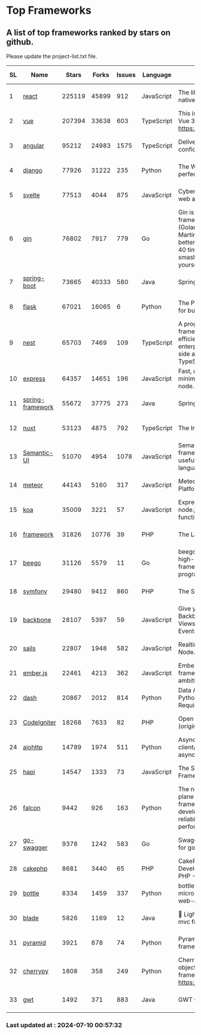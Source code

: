 # Top Frameworks
## A list of top frameworks ranked by stars on github.  
Please update the project-list.txt file.

| SL| Name  | Stars| Forks| Issues | Language | Description | Last Commit |
| --| ------| -----| ---- | ------ | -------- | ----------- | ----------- |
| 1 | [react](https://github.com/facebook/react) | 225119 | 45899 | 912 | JavaScript | The library for web and native user interfaces. | 2024-07-09 23:55:09 |
| 2 | [vue](https://github.com/vuejs/vue) | 207394 | 33638 | 603 | TypeScript | This is the repo for Vue 2. For Vue 3, go to https://github.com/vuejs/core | 2024-06-14 12:52:12 |
| 3 | [angular](https://github.com/angular/angular) | 95212 | 24983 | 1575 | TypeScript | Deliver web apps with confidence 🚀 | 2024-07-09 17:52:17 |
| 4 | [django](https://github.com/django/django) | 77926 | 31222 | 235 | Python | The Web framework for perfectionists with deadlines. | 2024-07-09 14:58:27 |
| 5 | [svelte](https://github.com/sveltejs/svelte) | 77513 | 4044 | 875 | JavaScript | Cybernetically enhanced web apps | 2024-07-09 23:30:36 |
| 6 | [gin](https://github.com/gin-gonic/gin) | 76802 | 7917 | 779 | Go | Gin is a HTTP web framework written in Go (Golang). It features a Martini-like API with much better performance -- up to 40 times faster. If you need smashing performance, get yourself some Gin. | 2024-06-22 14:19:04 |
| 7 | [spring-boot](https://github.com/spring-projects/spring-boot) | 73665 | 40333 | 580 | Java | Spring Boot | 2024-07-09 17:48:31 |
| 8 | [flask](https://github.com/pallets/flask) | 67021 | 16065 | 6 | Python | The Python micro framework for building web applications. | 2024-07-02 11:17:59 |
| 9 | [nest](https://github.com/nestjs/nest) | 65703 | 7469 | 109 | TypeScript | A progressive Node.js framework for building efficient, scalable, and enterprise-grade server-side applications with TypeScript/JavaScript 🚀 | 2024-07-09 11:57:21 |
| 10 | [express](https://github.com/expressjs/express) | 64357 | 14651 | 196 | JavaScript | Fast, unopinionated, minimalist web framework for node. | 2024-06-26 22:23:19 |
| 11 | [spring-framework](https://github.com/spring-projects/spring-framework) | 55672 | 37775 | 273 | Java | Spring Framework | 2024-07-09 14:10:53 |
| 12 | [nuxt](https://github.com/nuxt/nuxt) | 53123 | 4875 | 792 | TypeScript | The Intuitive Vue Framework. | 2024-07-09 08:14:20 |
| 13 | [Semantic-UI](https://github.com/Semantic-Org/Semantic-UI) | 51070 | 4954 | 1078 | JavaScript | Semantic is a UI component framework based around useful principles from natural language. | 2023-01-11 17:05:32 |
| 14 | [meteor](https://github.com/meteor/meteor) | 44143 | 5160 | 317 | JavaScript | Meteor, the JavaScript App Platform | 2024-07-04 15:34:11 |
| 15 | [koa](https://github.com/koajs/koa) | 35009 | 3221 | 57 | JavaScript | Expressive middleware for node.js using ES2017 async functions | 2024-06-28 15:26:17 |
| 16 | [framework](https://github.com/laravel/framework) | 31826 | 10776 | 39 | PHP | The Laravel Framework. | 2024-07-09 15:39:34 |
| 17 | [beego](https://github.com/beego/beego) | 31126 | 5579 | 11 | Go | beego is an open-source, high-performance web framework for the Go programming language. | 2024-07-06 08:56:52 |
| 18 | [symfony](https://github.com/symfony/symfony) | 29480 | 9412 | 860 | PHP | The Symfony PHP framework | 2024-07-09 20:36:12 |
| 19 | [backbone](https://github.com/jashkenas/backbone) | 28107 | 5397 | 59 | JavaScript | Give your JS App some Backbone with Models, Views, Collections, and Events | 2024-03-06 23:22:47 |
| 20 | [sails](https://github.com/balderdashy/sails) | 22807 | 1948 | 582 | JavaScript | Realtime MVC Framework for Node.js | 2024-05-17 22:00:56 |
| 21 | [ember.js](https://github.com/emberjs/ember.js) | 22461 | 4213 | 362 | JavaScript | Ember.js - A JavaScript framework for creating ambitious web applications | 2024-07-08 15:37:44 |
| 22 | [dash](https://github.com/plotly/dash) | 20867 | 2012 | 814 | Python | Data Apps & Dashboards for Python. No JavaScript Required. | 2024-07-04 14:15:44 |
| 23 | [CodeIgniter](https://github.com/bcit-ci/CodeIgniter) | 18268 | 7633 | 82 | PHP | Open Source PHP Framework (originally from EllisLab) | 2024-03-20 03:51:42 |
| 24 | [aiohttp](https://github.com/aio-libs/aiohttp) | 14789 | 1974 | 511 | Python | Asynchronous HTTP client/server framework for asyncio and Python | 2024-07-08 13:41:09 |
| 25 | [hapi](https://github.com/hapijs/hapi) | 14547 | 1333 | 73 | JavaScript | The Simple, Secure Framework Developers Trust | 2024-07-04 00:48:01 |
| 26 | [falcon](https://github.com/falconry/falcon) | 9442 | 926 | 163 | Python | The no-magic web data plane API and microservices framework for Python developers, with a focus on reliability, correctness, and performance at scale. | 2024-06-30 12:58:23 |
| 27 | [go-swagger](https://github.com/go-swagger/go-swagger) | 9378 | 1242 | 583 | Go | Swagger 2.0 implementation for go | 2024-05-13 17:21:38 |
| 28 | [cakephp](https://github.com/cakephp/cakephp) | 8681 | 3440 | 65 | PHP | CakePHP: The Rapid Development Framework for PHP - Official Repository | 2024-07-09 18:40:52 |
| 29 | [bottle](https://github.com/bottlepy/bottle) | 8334 | 1459 | 337 | Python | bottle.py is a fast and simple micro-framework for python web-applications. | 2024-01-03 22:31:48 |
| 30 | [blade](https://github.com/lets-blade/blade) | 5826 | 1169 | 12 | Java | :rocket: Lightning fast and elegant mvc framework for Java8 | 2024-06-17 01:05:35 |
| 31 | [pyramid](https://github.com/Pylons/pyramid) | 3921 | 878 | 74 | Python | Pyramid - A Python web framework | 2024-06-10 16:09:42 |
| 32 | [cherrypy](https://github.com/cherrypy/cherrypy) | 1808 | 358 | 249 | Python | CherryPy is a pythonic, object-oriented HTTP framework.      https://cherrypy.dev | 2024-07-02 23:41:56 |
| 33 | [gwt](https://github.com/gwtproject/gwt) | 1492 | 371 | 883 | Java | GWT Open Source Project | 2024-07-08 13:51:32 |

### Last updated at : 2024-07-10 00:57:32
